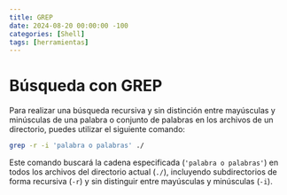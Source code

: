 ```yaml
---
title: GREP
date: 2024-08-20 00:00:00 -100
categories: [Shell]
tags: [herramientas]
---
```


# Búsqueda con GREP

Para realizar una búsqueda recursiva y sin distinción entre mayúsculas y minúsculas de una palabra o conjunto de palabras en los archivos de un directorio, puedes utilizar el siguiente comando:

```bash
grep -r -i 'palabra o palabras' ./
```

Este comando buscará la cadena especificada (`'palabra o palabras'`) en todos los archivos del directorio actual (`./`), incluyendo subdirectorios de forma recursiva (`-r`) y sin distinguir entre mayúsculas y minúsculas (`-i`).
